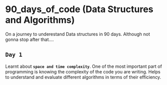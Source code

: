 # 90_days_of_code (Data Structures and Algorithms)
On a journey to underestand Data structures in 90 days. Although not gonna stop after that....

## `Day 1`
Learnt about **`space and time complexity`**. One of the most important part of programming is knowing the complexity of the code you are writing. Helps to understand and evaluate different algorithms in terms of their efficiency.

